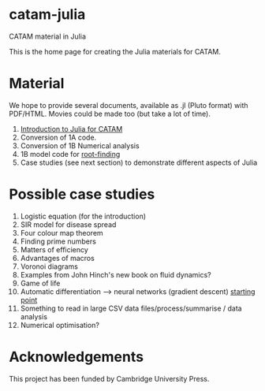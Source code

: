 # catam-julia
CATAM material in Julia

This is the home page for creating the Julia materials for CATAM.


# Material

We hope to provide several documents, available as .jl (Pluto format) with PDF/HTML.  Movies could be made too (but take a lot of time).


1. [Introduction to Julia for CATAM](intro/README.md)
2. Conversion of 1A code.
3. Conversion of 1B Numerical analysis
4. 1B model code for [root-finding](https://www.maths.cam.ac.uk/undergrad/catam/files/0pt1.pdf)
5. Case studies (see next section) to demonstrate different aspects of Julia

# Possible case studies

1. Logistic equation (for the introduction)
2. SIR model for disease spread
3. Four colour map theorem
4. Finding prime numbers
5. Matters of efficiency
6. Advantages of macros
7. Voronoi diagrams
8. Examples from John Hinch's new book on fluid dynamics?
9. Game of life
10. Automatic differentiation --> neural networks (gradient descent) [starting point](https://www.youtube.com/watch?v=vAp6nUMrKYg)
11. Something to read in large CSV data files/process/summarise / data analysis
12. Numerical optimisation?

# Acknowledgements

This project has been funded by Cambridge University Press.
